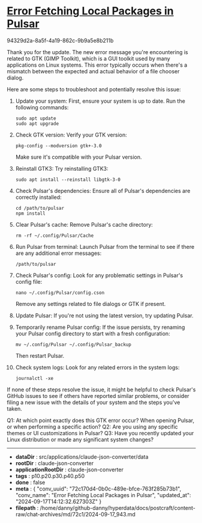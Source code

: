 # [Error Fetching Local Packages in Pulsar](https://claude.ai/chat/72c170d4-0b0c-489e-bfce-763f285b73b1)

94329d2a-8a5f-4a19-862c-9b9a5e8b211b

 Thank you for the update. The new error message you're encountering is related to GTK (GIMP Toolkit), which is a GUI toolkit used by many applications on Linux systems. This error typically occurs when there's a mismatch between the expected and actual behavior of a file chooser dialog.

Here are some steps to troubleshoot and potentially resolve this issue:

1. Update your system:
   First, ensure your system is up to date. Run the following commands:
   ```
   sudo apt update
   sudo apt upgrade
   ```

2. Check GTK version:
   Verify your GTK version:
   ```
   pkg-config --modversion gtk+-3.0
   ```
   Make sure it's compatible with your Pulsar version.

3. Reinstall GTK3:
   Try reinstalling GTK3:
   ```
   sudo apt install --reinstall libgtk-3-0
   ```

4. Check Pulsar's dependencies:
   Ensure all of Pulsar's dependencies are correctly installed:
   ```
   cd /path/to/pulsar
   npm install
   ```

5. Clear Pulsar's cache:
   Remove Pulsar's cache directory:
   ```
   rm -rf ~/.config/Pulsar/Cache
   ```

6. Run Pulsar from terminal:
   Launch Pulsar from the terminal to see if there are any additional error messages:
   ```
   /path/to/pulsar
   ```

7. Check Pulsar's config:
   Look for any problematic settings in Pulsar's config file:
   ```
   nano ~/.config/Pulsar/config.cson
   ```
   Remove any settings related to file dialogs or GTK if present.

8. Update Pulsar:
   If you're not using the latest version, try updating Pulsar.

9. Temporarily rename Pulsar config:
   If the issue persists, try renaming your Pulsar config directory to start with a fresh configuration:
   ```
   mv ~/.config/Pulsar ~/.config/Pulsar_backup
   ```
   Then restart Pulsar.

10. Check system logs:
    Look for any related errors in the system logs:
    ```
    journalctl -xe
    ```

If none of these steps resolve the issue, it might be helpful to check Pulsar's GitHub issues to see if others have reported similar problems, or consider filing a new issue with the details of your system and the steps you've taken.

Q1: At which point exactly does this GTK error occur? When opening Pulsar, or when performing a specific action?
Q2: Are you using any specific themes or UI customizations in Pulsar?
Q3: Have you recently updated your Linux distribution or made any significant system changes?

---

* **dataDir** : src/applications/claude-json-converter/data
* **rootDir** : claude-json-converter
* **applicationRootDir** : claude-json-converter
* **tags** : p10.p20.p30.p40.p50
* **done** : false
* **meta** : {
  "conv_uuid": "72c170d4-0b0c-489e-bfce-763f285b73b1",
  "conv_name": "Error Fetching Local Packages in Pulsar",
  "updated_at": "2024-09-17T14:12:32.627303Z"
}
* **filepath** : /home/danny/github-danny/hyperdata/docs/postcraft/content-raw/chat-archives/md/72c1/2024-09-17_943.md